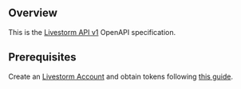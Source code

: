 ## Overview
This is the [Livestorm API v1](https://developers.livestorm.co/docs) OpenAPI specification.
## Prerequisites

  Create an [Livestorm Account](https://app.livestorm.co/#/signup) and obtain tokens following [this guide](https://support.livestorm.co/category/4-getting-started).
